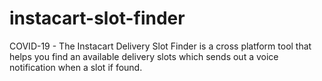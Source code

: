# instacart-slot-finder
COVID-19 - The Instacart Delivery Slot Finder is a cross platform tool that helps you find an available delivery slots which sends out a voice notification when a slot if found. 
